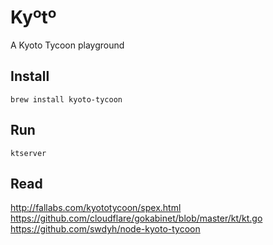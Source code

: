 # Kyºtº
A Kyoto Tycoon playground

## Install
`brew install kyoto-tycoon`

## Run
`ktserver`

## Read
http://fallabs.com/kyototycoon/spex.html
https://github.com/cloudflare/gokabinet/blob/master/kt/kt.go
https://github.com/swdyh/node-kyoto-tycoon
